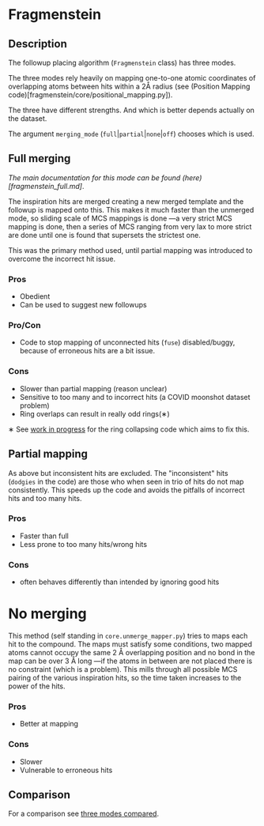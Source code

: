 # Fragmenstein
## Description

The followup placing algorithm (`Fragmenstein` class) has three modes.

The three modes rely heavily on mapping one-to-one atomic coordinates of overlapping atoms between hits
within a 2Å radius (see (Position Mapping code)[fragmenstein/core/positional_mapping.py]).

The three have different strengths. And which is better depends actually on the dataset.

The argument `merging_mode` (`full`|`partial`|`none`|`off`) chooses which is used.

## Full merging

_The main documentation for this mode can be found (here)[fragmenstein_full.md]_.

The inspiration hits are merged creating a new merged template and the followup is mapped onto this.
This makes it much faster than the unmerged mode, so sliding scale of MCS mappings is done
—a very strict MCS mapping is done, then a series of MCS ranging from very lax to more strict are done until one is found that supersets the strictest one.

This was the primary method used, until partial mapping was introduced to overcome the incorrect hit issue.

### Pros

* Obedient
* Can be used to suggest new followups

### Pro/Con
* Code to stop mapping of unconnected hits (`fuse`) disabled/buggy, because of erroneous hits are a bit issue.

### Cons

* Slower than partial mapping (reason unclear)
* Sensitive to too many and to incorrect hits (a COVID moonshot dataset problem)
* Ring overlaps can result in really odd rings(&lowast;)

&lowast; See [work in progress](wip.md) for the ring collapsing code which aims to fix this.

## Partial mapping
As above but inconsistent hits are excluded.
The "inconsistent" hits (`dodgies` in the code) are those who when seen in trio of hits do not map consistently.
This speeds up the code and avoids the pitfalls of incorrect hits and too many hits.

### Pros
* Faster than full
* Less prone to too many hits/wrong hits

### Cons
* often behaves differently than intended by ignoring good hits

# No merging
This method (self standing in `core.unmerge_mapper.py`) tries to maps each hit to the compound.
The maps must satisfy some conditions, two mapped atoms cannot occupy the same 2 Å overlapping position
and no bond in the map can be over 3 Å long —if the atoms in between are not placed there is no constraint (which is a problem).
This mills through all possible MCS pairing of the various inspiration hits, so the time taken increases to the power of the hits.

### Pros
* Better at mapping

### Cons
* Slower
* Vulnerable to erroneous hits

## Comparison
For a comparison see [three modes compared](three_modes_compared.md).

